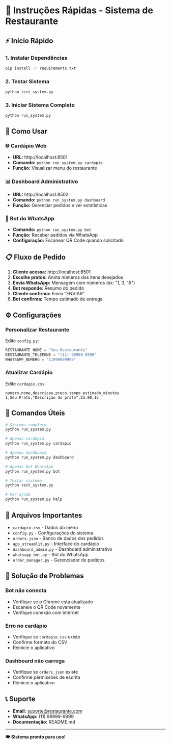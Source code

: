 # 🚀 Instruções Rápidas - Sistema de Restaurante

## ⚡ Início Rápido

### 1. Instalar Dependências
```bash
pip install -r requirements.txt
```

### 2. Testar Sistema
```bash
python test_system.py
```

### 3. Iniciar Sistema Completo
```bash
python run_system.py
```

## 📱 Como Usar

### 🌐 Cardápio Web
- **URL:** http://localhost:8501
- **Comando:** `python run_system.py cardapio`
- **Função:** Visualizar menu do restaurante

### 📊 Dashboard Administrativo
- **URL:** http://localhost:8502
- **Comando:** `python run_system.py dashboard`
- **Função:** Gerenciar pedidos e ver estatísticas

### 🤖 Bot do WhatsApp
- **Comando:** `python run_system.py bot`
- **Função:** Receber pedidos via WhatsApp
- **Configuração:** Escanear QR Code quando solicitado

## 📋 Fluxo de Pedido

1. **Cliente acessa:** http://localhost:8501
2. **Escolhe pratos:** Anota números dos itens desejados
3. **Envia WhatsApp:** Mensagem com números (ex: "1, 3, 15")
4. **Bot responde:** Resumo do pedido
5. **Cliente confirma:** Envia "ENVIAR"
6. **Bot confirma:** Tempo estimado de entrega

## ⚙️ Configurações

### Personalizar Restaurante
Edite `config.py`:
```python
RESTAURANTE_NOME = "Seu Restaurante"
RESTAURANTE_TELEFONE = "(11) 99999-9999"
WHATSAPP_NUMERO = "11999999999"
```

### Atualizar Cardápio
Edite `cardapio.csv`:
```csv
numero,nome,descricao,preco,tempo_estimado_minutos
1,Seu Prato,"Descrição do prato",25.90,15
```

## 🔧 Comandos Úteis

```bash
# Sistema completo
python run_system.py

# Apenas cardápio
python run_system.py cardapio

# Apenas dashboard
python run_system.py dashboard

# Apenas bot WhatsApp
python run_system.py bot

# Testar sistema
python test_system.py

# Ver ajuda
python run_system.py help
```

## 📁 Arquivos Importantes

- `cardapio.csv` - Dados do menu
- `config.py` - Configurações do sistema
- `orders.json` - Banco de dados dos pedidos
- `app_streamlit.py` - Interface do cardápio
- `dashboard_admin.py` - Dashboard administrativo
- `whatsapp_bot.py` - Bot do WhatsApp
- `order_manager.py` - Gerenciador de pedidos

## 🚨 Solução de Problemas

### Bot não conecta
- Verifique se o Chrome está atualizado
- Escaneie o QR Code novamente
- Verifique conexão com internet

### Erro no cardápio
- Verifique se `cardapio.csv` existe
- Confirme formato do CSV
- Reinicie o aplicativo

### Dashboard não carrega
- Verifique se `orders.json` existe
- Confirme permissões de escrita
- Reinicie o aplicativo

## 📞 Suporte

- **Email:** suporte@restaurante.com
- **WhatsApp:** (11) 99999-9999
- **Documentação:** README.md

---

**🍽️ Sistema pronto para uso!** 